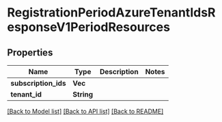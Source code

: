 # RegistrationPeriodAzureTenantIdsResponseV1PeriodResources

## Properties

Name | Type | Description | Notes
------------ | ------------- | ------------- | -------------
**subscription_ids** | **Vec<String>** |  |
**tenant_id** | **String** |  |

[[Back to Model list]](../README.md#documentation-for-models) [[Back to API list]](../README.md#documentation-for-api-endpoints) [[Back to README]](../README.md)
